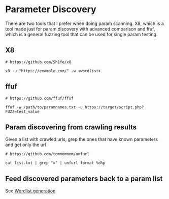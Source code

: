 # Parameter Discovery

There are two tools that I prefer when doing param scanning. X8, which is a tool made just for param discovery with advanced comparison and ffuf, which is a general fuzzing tool that can be used for single param testing.

## X8

```
# https://github.com/Sh1Yo/x8

x8 -u "https://example.com/" -w <wordlist>
```

## ffuf

```
# https://github.com/ffuf/ffuf

ffuf -w /path/to/paramnames.txt -u https://target/script.php?FUZZ=test_value
```

## Param discovering from crawling results

Given a list with crawled urls, grep the ones that have known parameters and get only the url

```
# https://github.com/tomnomnom/unfurl

cat list.txt | grep "=" | unfurl format %d%p 
```

## Feed discovered parameters back to a param list

See [Wordlist generation](https://caon.io/docs/recon/wordlistgeneration/)
